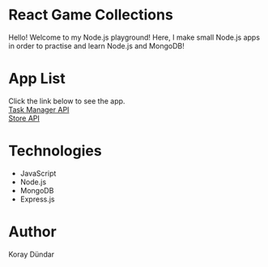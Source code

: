 # React Game Collections

Hello! Welcome to my Node.js playground! Here, I make small Node.js apps in order to practise and learn Node.js and MongoDB!

# App List
Click the link below to see the app. <br/>
[Task Manager API]() <br/>
[Store API]() <br/>


# Technologies
  * JavaScript
  * Node.js
  * MongoDB
  * Express.js

# Author

Koray Dündar
